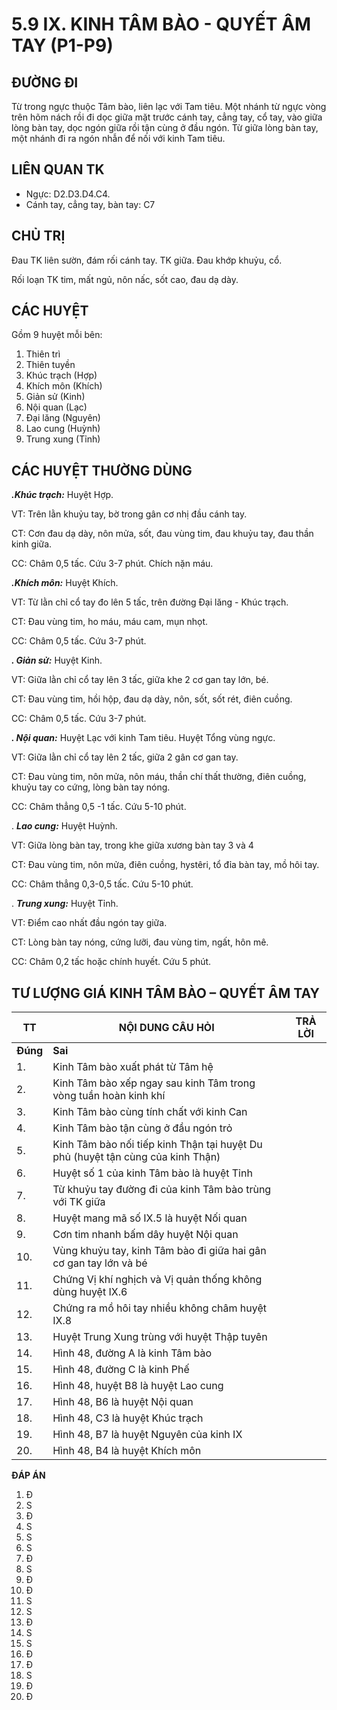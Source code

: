 # 5.9 IX. KINH TÂM BÀO - QUYẾT ÂM TAY (P1-P9)

## ĐƯỜNG ĐI

Từ trong ngực thuộc Tâm bào, liên lạc với Tam tiêu. Một nhánh từ ngực vòng trên hõm nách rồi đi dọc giữa mặt trước cánh tay, cẳng tay, cổ tay, vào giữa lòng bàn tay, dọc ngón giữa rồi tận cùng ở đầu ngón. Từ giữa lòng bàn tay, một nhánh đi ra ngón nhẫn để nối với kinh Tam tiêu.

## LIÊN QUAN TK

- Ngực: D2.D3.D4.C4.
- Cánh tay, cẳng tay, bàn tay: C7

## CHỦ TRỊ

Đau TK liên sườn, đám rối cánh tay. TK giữa. Đau khớp khuỷu, cổ.

Rối loạn TK tim, mất ngủ, nôn nấc, sốt cao, đau dạ dày.

## CÁC HUYỆT

Gồm 9 huyệt mỗi bên:

1. Thiên trì
2. Thiên tuyền
3. Khúc trạch (Hợp)
4. Khích môn (Khích)
5. Giản sử (Kinh)
6. Nội quan (Lạc)
7. Đại lăng (Nguyên)
8. Lao cung (Huỳnh)
9. Trung xung (Tỉnh)


## CÁC HUYỆT THƯỜNG DÙNG

_**.Khúc trạch:**_ Huyệt Hợp.

VT: Trên lằn khuỷu tay, bờ trong gân cơ nhị đầu cánh tay.

CT: Cơn đau dạ dày, nôn mửa, sốt, đau vùng tim, đau khuỷu tay, đau thần kinh giữa.

CC: Châm 0,5 tấc. Cứu 3-7 phút. Chích nặn máu.

_**.Khích môn:**_ Huyệt Khích.

VT: Từ lằn chỉ cổ tay đo lên 5 tấc, trên đường Đại lăng - Khúc trạch.

CT: Đau vùng tim, ho máu, máu cam, mụn nhọt.

CC: Châm 0,5 tấc. Cứu 3-7 phút.

_**. Giản sử:**_ Huyệt Kinh.

VT: Giữa lằn chỉ cổ tay lên 3 tấc, giữa khe 2 cơ gan tay lớn, bé.

CT: Đau vùng tim, hồi hộp, đau dạ dày, nôn, sốt, sốt rét, điên cuồng.

CC: Châm 0,5 tấc. Cứu 3-7 phút.

_**. Nội quan:**_ Huyệt Lạc với kinh Tam tiêu. Huyệt Tổng vùng ngực.

VT: Giữa lằn chỉ cổ tay lên 2 tấc, giữa 2 gân cơ gan tay.

CT: Đau vùng tim, nôn mửa, nôn máu, thần chí thất thường, điên cuồng, khuỷu tay co cứng, lòng bàn tay nóng.

CC: Châm thẳng 0,5 -1 tấc. Cứu 5-10 phút.

. _**Lao cung:**_ Huyệt Huỳnh.

VT: Giữa lòng bàn tay, trong khe giữa xương bàn tay 3 và 4

CT: Đau vùng tim, nôn mửa, điên cuồng, hystêri, tổ đỉa bàn tay, mồ hôi tay.

CC: Châm thẳng 0,3-0,5 tấc. Cứu 5-10 phút.

. _**Trung xung:**_ Huyệt Tỉnh.

VT: Điểm cao nhất đầu ngón tay giữa.

CT: Lòng bàn tay nóng, cứng lưỡi, đau vùng tim, ngất, hôn mê.

CC: Châm 0,2 tấc hoặc chính huyết. Cứu 5 phút.

## TƯ LƯỢNG GIÁ KINH TÂM BÀO – QUYẾT ÂM TAY

| **TT**| **NỘI DUNG CÂU HỎI**| **TRẢ LỜI**|
| --- | --- | --- |
| **Đúng**| **Sai**|
| 1. | Kinh Tâm bào xuất phát từ Tâm hệ |
| 2. | Kinh Tâm bào xếp ngay sau kinh Tâm trong vòng tuần hoàn kinh khí |
| 3. | Kinh Tâm bào cùng tính chất với kinh Can |
| 4. | Kinh Tâm bào tận cùng ở đầu ngón trỏ |
| 5. | Kinh Tâm bào nối tiếp kinh Thận tại huyệt Du phủ (huyệt tận cùng của kinh Thận) |
| 6. | Huyệt số 1 của kinh Tâm bào là huyệt Tỉnh |
| 7. | Từ khuỷu tay đường đi của kinh Tâm bào trùng với TK giữa |
| 8. | Huyệt mang mã số IX.5 là huyệt Nối quan |
| 9. | Cơn tim nhanh bấm dây huyệt Nội quan |
| 10. | Vùng khuỷu tay, kinh Tâm bào đi giữa hai gân cơ gan tay lớn và bé |
| 11. | Chứng Vị khí nghịch và Vị quản thống không dùng huyệt IX.6 |
| 12. | Chứng ra mồ hôi tay nhiều không châm huyệt IX.8 |
| 13. | Huyệt Trung Xung trùng với huyệt Thập tuyên |
| 14. | Hình 48, đường A là kinh Tâm bào |
| 15. | Hình 48, đường C là kinh Phế |
| 16. | Hình 48, huyệt B8 là huyệt Lao cung |
| 17. | Hình 48, B6 là huyệt Nội quan |
| 18. | Hình 48, C3 là huyệt Khúc trạch |
| 19. | Hình 48, B7 là huyệt Nguyên của kinh IX |
| 20. | Hình 48, B4 là huyệt Khích môn |

**ĐÁP ÁN**

1. Đ
2. S
3. Đ
4. S
5. S
6. S
7. Đ
8. S
9. Đ
10. Đ
11. S
12. S
13. Đ
14. S
15. S
16. Đ
17. Đ
18. S
19. Đ
20. Đ
